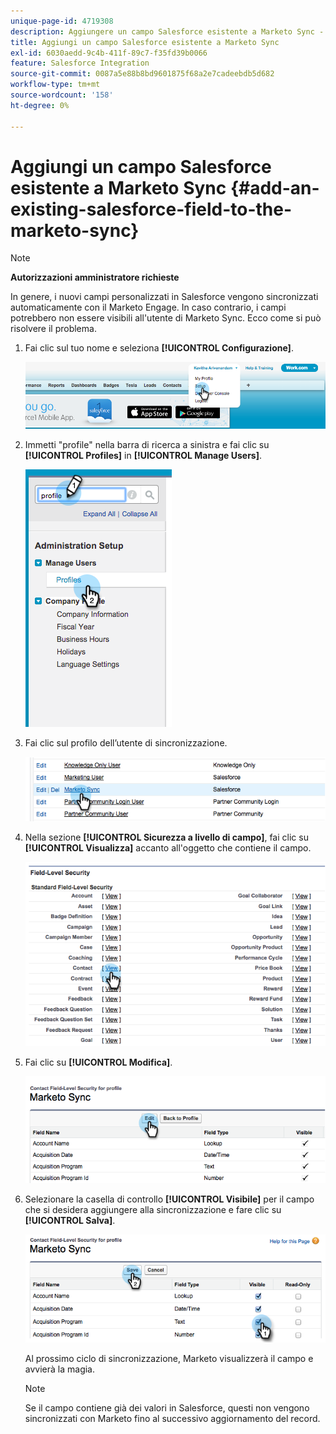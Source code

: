 ```yaml
---
unique-page-id: 4719308
description: Aggiungere un campo Salesforce esistente a Marketo Sync - Marketo Docs - Documentazione del prodotto
title: Aggiungi un campo Salesforce esistente a Marketo Sync
exl-id: 6030aedd-9c4b-411f-89c7-f35fd39b0066
feature: Salesforce Integration
source-git-commit: 0087a5e88b8bd9601875f68a2e7cadeebdb5d682
workflow-type: tm+mt
source-wordcount: '158'
ht-degree: 0%

---
```


# Aggiungi un campo Salesforce esistente a Marketo Sync {#add-an-existing-salesforce-field-to-the-marketo-sync}

>[!NOTE]
>
>**Autorizzazioni amministratore richieste**

In genere, i nuovi campi personalizzati in Salesforce vengono sincronizzati automaticamente con il Marketo Engage. In caso contrario, i campi potrebbero non essere visibili all&#39;utente di Marketo Sync. Ecco come si può risolvere il problema.

1. Fai clic sul tuo nome e seleziona **[!UICONTROL Configurazione]**.

   ![](assets/add-an-existing-salesforce-field-to-the-marketo-sync-1.png)

1. Immetti &quot;profile&quot; nella barra di ricerca a sinistra e fai clic su **[!UICONTROL Profiles]** in **[!UICONTROL Manage Users]**.

   ![](assets/add-an-existing-salesforce-field-to-the-marketo-sync-2.png)

1. Fai clic sul profilo dell’utente di sincronizzazione.

   ![](assets/add-an-existing-salesforce-field-to-the-marketo-sync-3.png)

1. Nella sezione **[!UICONTROL Sicurezza a livello di campo]**, fai clic su **[!UICONTROL Visualizza]** accanto all&#39;oggetto che contiene il campo.

   ![](assets/add-an-existing-salesforce-field-to-the-marketo-sync-4.png)

1. Fai clic su **[!UICONTROL Modifica]**.

   ![](assets/add-an-existing-salesforce-field-to-the-marketo-sync-5.png)

1. Selezionare la casella di controllo **[!UICONTROL Visibile]** per il campo che si desidera aggiungere alla sincronizzazione e fare clic su **[!UICONTROL Salva]**.

   ![](assets/add-an-existing-salesforce-field-to-the-marketo-sync-6.png)

   Al prossimo ciclo di sincronizzazione, Marketo visualizzerà il campo e avvierà la magia.

   >[!NOTE]
   >
   > Se il campo contiene già dei valori in Salesforce, questi non vengono sincronizzati con Marketo fino al successivo aggiornamento del record.
